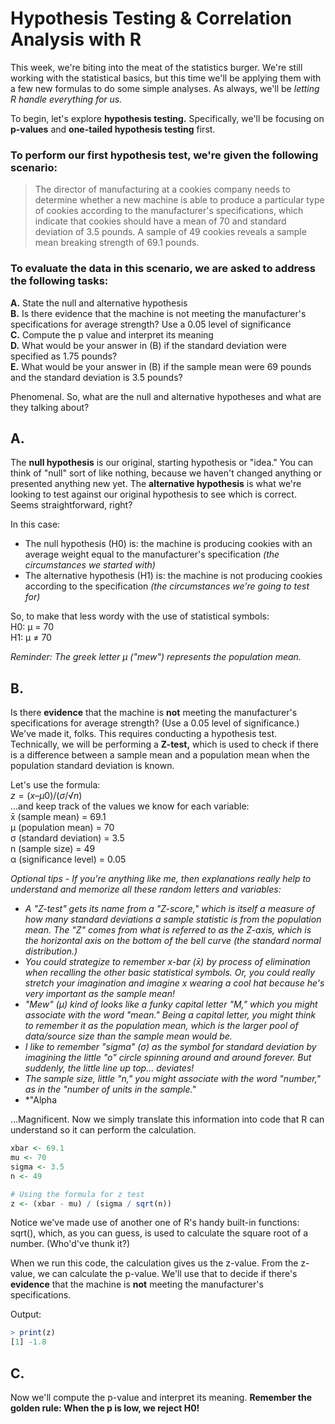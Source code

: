 # Hypothesis Testing & Correlation Analysis with R

This week, we're biting into the meat of the statistics burger. We're still working with the statistical basics, but this time we'll be applying them with a few new formulas to do some simple analyses. As always, we'll be *letting R handle everything for us.*

To begin, let's explore **hypothesis testing.** Specifically, we'll be focusing on **p-values** and **one-tailed hypothesis testing** first.

### To perform our first hypothesis test, we're given the following scenario:

> The director of manufacturing at a cookies company needs to determine whether a new machine is able to produce a particular type of cookies according to the manufacturer's specifications, which indicate that cookies should have a mean of 70 and standard deviation of 3.5 pounds. A sample of 49 cookies reveals a sample mean breaking strength of 69.1 pounds.

### To evaluate the data in this scenario, we are asked to address the following tasks: <br />
**A.** State the null and alternative hypothesis <br />
**B.** Is there evidence that the machine is not meeting the manufacturer's specifications for average strength? Use a 0.05 level of significance <br />
**C.** Compute the p value and interpret its meaning <br />
**D.** What would be your answer in (B) if the standard deviation were specified as 1.75 pounds? <br />
**E.** What would be your answer in (B) if the sample mean were 69 pounds and the standard deviation is 3.5 pounds? <br />

Phenomenal. So, what are the null and alternative hypotheses and what are they talking about?

## A.
The **null hypothesis** is our original, starting hypothesis or "idea." You can think of "null" sort of like nothing, because we haven't changed anything or presented anything new yet. The **alternative hypothesis** is what we're looking to test against our original hypothesis to see which is correct. Seems straightforward, right? <br />

In this case: <br />
- The null hypothesis (H0) is: the machine is producing cookies with an average weight equal to the manufacturer's specification *(the circumstances we started with)* <br />
- The alternative hypothesis (H1) is: the machine is not producing cookies according to the specification *(the circumstances we're going to test for)* <br /> 

So, to make that less wordy with the use of statistical symbols: <br />
H0: μ = 70 <br />
H1: μ ≠ 70 <br />

*Reminder: The greek letter μ ("mew") represents the population mean.* <br />

## B.
Is there **evidence** that the machine is **not** meeting the manufacturer's specifications for average strength? (Use a 0.05 level of significance.) <br />
We've made it, folks. This requires conducting a hypothesis test. Technically, we will be performing a **Z-test,** which is used to check if there is a difference between a sample mean and a population mean when the population standard deviation is known. <br />

Let's use the formula: <br />
$z = (x – μ0) / (σ/√n)$
<br> ...and keep track of the values we know for each variable: <br />
x̄ (sample mean) = 69.1 <br />
μ (population mean) = 70 <br />
σ (standard deviation) = 3.5 <br />
n (sample size) = 49 <br />
α (significance level) = 0.05 <br />

*Optional tips - If you're anything like me, then explanations really help to understand and memorize all these random letters and variables:*
- *A "Z-test" gets its name from a "Z-score," which is itself a measure of how many standard deviations a sample statistic is from the population mean. The "Z" comes from what is referred to as the Z-axis, which is the horizontal axis on the bottom of the bell curve (the standard normal distribution.)*
- *You could strategize to remember x-bar (x̄) by process of elimination when recalling the other basic statistical symbols. Or, you could really stretch your imagination and imagine x wearing a cool hat because he's very important as the sample mean!*
- *"Mew" (μ) kind of looks like a funky capital letter "M," which you might associate with the word "mean." Being a capital letter, you might think to remember it as the population mean, which is the larger pool of data/source size than the sample mean would be.*
- *I like to remember "sigma" (σ) as the symbol for standard deviation by imagining the little "o" circle spinning around and around forever. But suddenly, the little line up top... deviates!*
- *The sample size, little "n," you might associate with the word "number," as in the "number of units in the sample."*
- *"Alpha

...Magnificent. Now we simply translate this information into code that R can understand so it can perform the calculation.

```R
xbar <- 69.1
mu <- 70
sigma <- 3.5
n <- 49

# Using the formula for z test
z <- (xbar - mu) / (sigma / sqrt(n))
```
Notice we've made use of another one of R's handy built-in functions: sqrt(), which, as you can guess, is used to calculate the square root of a number. (Who'd've thunk it?)

When we run this code, the calculation gives us the z-value. From the z-value, we can calculate the p-value. We'll use that to decide if there's **evidence** that the machine is **not** meeting the manufacturer's specifications.

Output:
```R
> print(z)
[1] -1.8
```

## C.
Now we'll compute the p-value and interpret its meaning.
**Remember the golden rule: When the p is low, we reject H0!**

